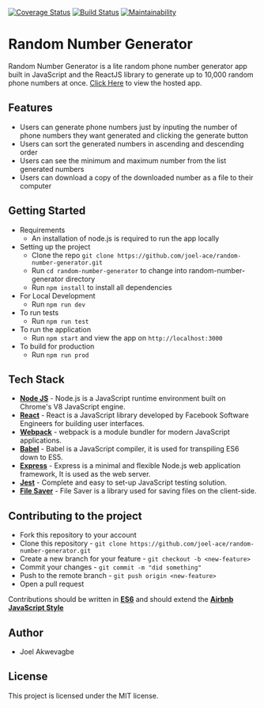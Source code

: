 [![Coverage Status](https://coveralls.io/repos/github/joel-ace/random-number-generator/badge.svg?branch=master)](https://coveralls.io/github/joel-ace/random-number-generator?branch=master)
[![Build Status](https://travis-ci.org/joel-ace/random-number-generator.svg?branch=master)](https://travis-ci.org/joel-ace/random-number-generator)
[![Maintainability](https://api.codeclimate.com/v1/badges/e237e94bbb552a0d4ca6/maintainability)](https://codeclimate.com/github/joel-ace/random-number-generator/maintainability)

Random Number Generator
=======================
Random Number Generator is a lite random phone number generator app built in JavaScript and the ReactJS library to generate up to 10,000 random phone numbers at once. [Click Here](https://joel-rng.herokuapp.com/) to view the hosted app.

Features
--------------
- Users can generate phone numbers just by inputing the number of phone numbers they want generated and clicking the generate button
- Users can sort the generated numbers in ascending and descending order
- Users can see the minimum and maximum number from the list generated numbers
- Users can download a copy of the downloaded number as a file to their computer

Getting Started
--------------
- Requirements
  - An installation of node.js is required to run the app locally
- Setting up the project
  - Clone the repo `git clone https://github.com/joel-ace/random-number-generator.git`
  - Run `cd random-number-generator` to change into random-number-generator directory
  - Run `npm install` to install all dependencies
- For Local Development
  - Run `npm run dev`
- To run tests
  - Run `npm run test`
- To run the application
  - Run `npm start` and view the app on `http://localhost:3000`
- To build for production
  - Run `npm run prod`

Tech Stack
--------------
- **[Node JS](https://nodejs.org/en/)** - Node.js is a JavaScript runtime environment built on Chrome's V8 JavaScript engine.
- **[React](https://facebook.github.io/react/)** - React is a JavaScript library developed by Facebook Software Engineers for building user interfaces.
- **[Webpack](https://webpack.github.io/)** - webpack is a module bundler for modern JavaScript applications.
- **[Babel](https://babeljs.io/)** - Babel is a JavaScript compiler, it is used for transpiling ES6 down to ES5.
- **[Express](https://expressjs.com/)** - Express is a minimal and flexible Node.js web application framework, It is used as the web server.
- **[Jest](https://facebook.github.io/jest/)** - Complete and easy to set-up JavaScript testing solution.
- **[File Saver](https://github.com/eligrey/FileSaver.js#readme/)** - File Saver is a library used for saving files on the client-side.

Contributing to the project
---------------------------
- Fork this repository to your account
- Clone this repository - `git clone https://github.com/joel-ace/random-number-generator.git`
- Create a new branch for your feature - `git checkout -b <new-feature>`
- Commit your changes - `git commit -m "did something"`
- Push to the remote branch - `git push origin <new-feature>`
- Open a pull request

Contributions should be written in **[ES6](http://es6-features.org/)** and should extend the **[Airbnb JavaScript Style](https://github.com/airbnb/javascript)**


Author
--------------
- Joel Akwevagbe

License
--------------
This project is licensed under the MIT license.
